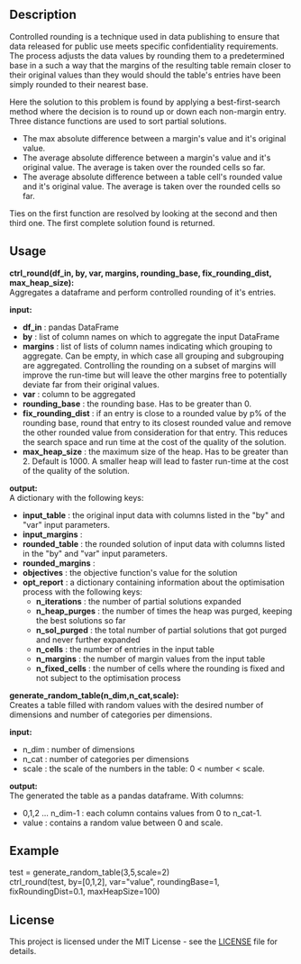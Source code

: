 ## Description  
Controlled rounding is a technique used in data publishing to ensure that data released for public use meets specific confidentiality requirements. 
The process adjusts the data values by rounding them to a predetermined base in a such a way that the margins of the resulting table remain closer to their original values than they would should the table's entries have been simply rounded to their nearest base.  

Here the solution to this problem is found by applying a best-first-search method where the decision is to round up or down each non-margin entry. Three distance functions are used to sort partial solutions. 
- The max absolute difference between a margin's value and it's original value.  
- The average absolute difference between a margin's value and it's original value. The average is taken over the rounded cells so far.  
- The average absolute difference between a table cell's rounded value and it's original value. The average is taken over the rounded cells so far.  

Ties on the first function are resolved by looking at the second and then third one. The first complete solution found is returned.  

## Usage 

**ctrl_round(df_in, by, var, margins, rounding_base, fix_rounding_dist, max_heap_size):**  
Aggregates a dataframe and perform controlled rounding of it's entries.  

**input:**  
- **df_in**             : pandas DataFrame
- **by**                : list of column names on which to aggregate the input DataFrame
- **margins**           : list of lists of column names indicating which grouping to aggregate. Can be empty, in which case all grouping and subgrouping are aggregated. Controlling the rounding on a subset of margins will improve the run-time but will leave the other margins free to potentially deviate far from their original values.
- **var**               : column to be aggregated
- **rounding_base**     : the rounding base. Has to be greater than 0.
- **fix_rounding_dist** : if an entry is close to a rounded value by p% of the rounding base, round that entry to its closest rounded value and remove the other rounded value from consideration for that entry. This reduces the search space and run time at the cost of the quality of the solution.
- **max_heap_size**     : the maximum size of the heap. Has to be greater than 2. Default is 1000. A smaller heap will lead to faster run-time at the cost of the quality of the solution.

**output:**  
A dictionary with the following keys:
- **input_table**     : the original input data with columns listed in the "by" and "var" input parameters.
- **input_margins**   :
- **rounded_table**   : the rounded solution of input data with columns listed in the "by" and "var" input parameters.
- **rounded_margins** :
- **objectives**      : the objective function's value for the solution
- **opt_report**      : a dictionary containing information about the optimisation process with the following keys:
  - **n_iterations**  : the number of partial solutions expanded
  - **n_heap_purges** : the number of times the heap was purged, keeping the best solutions so far
  - **n_sol_purged**  : the total number of partial solutions that got purged and never further expanded
  - **n_cells**       : the number of entries in the input table
  - **n_margins**     : the number of margin values from the input table
  - **n_fixed_cells** : the number of cells where the rounding is fixed and not subject to the optimisation process


**generate_random_table(n_dim,n_cat,scale):**  
Creates a table filled with random values with the desired number of dimensions and number of categories per dimensions.  

**input:**  
- n_dim : number of dimensions
- n_cat : number of categories per dimensions
- scale : the scale of the numbers in the table: 0 < number < scale.

**output:**  
The generated the table as a pandas dataframe. With columns:  
- 0,1,2 ... n_dim-1 : each column contains values from 0 to n_cat-1.     
- value : contains a random value between 0 and scale.  


## Example

test = generate_random_table(3,5,scale=2)  
ctrl_round(test, by=[0,1,2], var="value", roundingBase=1, fixRoundingDist=0.1, maxHeapSize=100)  

## License
This project is licensed under the MIT License -
see the [LICENSE](LICENSE) file for details.
